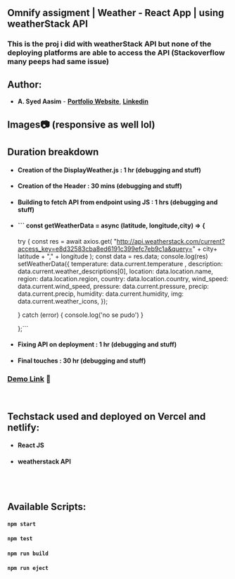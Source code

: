 ## Omnify  assigment |  Weather - React App | using weatherStack API

### This is the  proj i did with weatherStack API but none of the deploying platforms are able to access the API (Stackoverflow many peeps had same issue)

## Author:

- **A. Syed Aasim** - **[Portfolio Website](https://syed-aasim.vercel.app)**, **[Linkedin](https://www.linkedin.com/in/micheal-scott-fanboy/)**

## Images📷 (responsive as well lol)


## Duration breakdown 
- #### **Creation of the DisplayWeather.js : 1 hr (debugging and stuff)**
- #### **Creation of the Header : 30  mins (debugging and stuff)**
- #### **Building to fetch API from endpoint using JS : 1 hrs (debugging and stuff)**
- #### ``` const getWeatherData = async (latitude, longitude,city) => {
    try {
      const res = await axios.get(
        "http://api.weatherstack.com/current?access_key=e8d32583cba8ed6191c399efc7eb9c1a&query=" +
          city+
          latitude +
          "," +
          longitude
      );
      const data = res.data;
      console.log(res)
    setWeatherData({
        temperature: data.current.temperature ,
        description: data.current.weather_descriptions[0],
        location: data.location.name,
        region: data.location.region,
        country: data.location.country,
        wind_speed: data.current.wind_speed,
        pressure: data.current.pressure,
        precip: data.current.precip,
        humidity: data.current.humidity,
        img: data.current.weather_icons,
      });
      
    } catch (error) {
        console.log('no se pudo')
    }
    
    

  };```
- #### **Fixing API on deployment : 1 hr (debugging and stuff)**
- #### **Final touches : 30 hr (debugging and stuff)**

### [Demo Link](https://omnify-proj.vercel.app/) 🔗




<br/>

## Techstack used and deployed on Vercel and netlify: 

- #### **React JS**
- #### **weatherstack API**


<br/>


<br/>

## Available Scripts:

#### `npm start`

#### `npm test`

#### `npm run build`

#### `npm run eject`

<br/>


